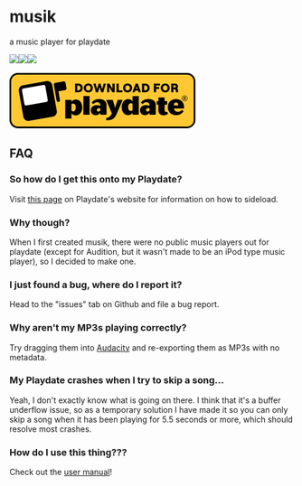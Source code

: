 # musik
a music player for playdate

<img src ="https://img.shields.io/tokei/lines/github/nanobot567/musik"><img src="https://img.shields.io/github/downloads/nanobot567/musik/total"><img src="https://img.shields.io/github/v/release/nanobot567/musik">

<div style="align: center;"><a href="https://github.com/nanobot567/musik/releases/latest"><img src="https://github.com/Nanobot567/tAoHtH/blob/main/readme-graphics/Playdate-badge-download.png"></a></img></div>

## FAQ

### So how do I get this onto my Playdate?
Visit [this page](https://help.play.date/games/sideloading/) on Playdate's website for information on how to sideload.

### Why though?
When I first created musik, there were no public music players out for playdate (except for Audition, but it wasn't made to be an iPod type music player), so I decided to make one.

### I just found a bug, where do I report it?
Head to the "issues" tab on Github and file a bug report.

### Why aren't my MP3s playing correctly?
Try dragging them into [Audacity](https://audacityteam.org/) and re-exporting them as MP3s with no metadata.

### My Playdate crashes when I try to skip a song...

Yeah, I don't exactly know what is going on there. I think that it's a buffer underflow issue, so as a temporary solution I have made it so you can only skip a song when it has been playing for 5.5 seconds or more, which should resolve most crashes.

### How do I use this thing???

Check out the [user manual](https://github.com/Nanobot567/musik/blob/main/MANUAL.md)!

<!--

upon a farmer's land
a horse removes a grain of sand
from the beach of the human race
and goes back to its home base

the humans know that something's off
but they don't know what, so they shrug it off
one badger, though, follows its trail
walks for hours and hours to no avail

until there it was, surrounded by dead trees and grass
but the badger stays hidden, as that day could be his last
when he stared into its eyes where fires burned
suddenly he knew horse the horse will return

-->
